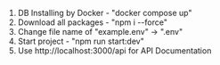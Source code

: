 1. DB Installing by Docker - "docker compose up"
2. Download all packages - "npm i --force"
3. Change file name of "example.env" -> ".env"
4. Start project - "npm run start:dev"
5. Use http://localhost:3000/api for API Documentation
